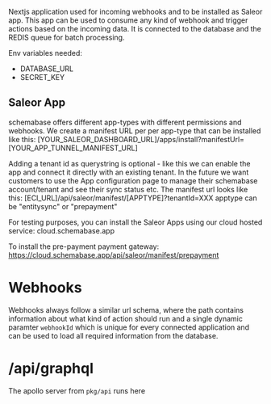 Nextjs application used for incoming webhooks and to be installed as Saleor app. This app can be used to consume any kind of webhook and trigger actions based on the incoming data.
It is connected to the database and the REDIS queue for batch processing.

Env variables needed:

-   DATABASE_URL
-   SECRET_KEY

## Saleor App

schemabase offers different app-types with different permissions and webhooks.
We create a manifest URL per per app-type that can be installed like this:
[YOUR_SALEOR_DASHBOARD_URL]/apps/install?manifestUrl=[YOUR_APP_TUNNEL_MANIFEST_URL]

Adding a tenant id as querystring is optional - like this we can enable the app and connect it
directly with an existing tenant. In the future we want customers to use the App configuration page to manage their schemabase account/tenant and see their sync status etc.
The manifest url looks like this: [ECI_URL]/api/saleor/manifest/[APPTYPE]?tenantId=XXX
apptype can be "entitysync" or "prepayment"

For testing purposes, you can install the Saleor Apps using our cloud hosted service: cloud.schemabase.app

To install the pre-payment payment gateway: https://cloud.schemabase.app/api/saleor/manifest/prepayment

# Webhooks

Webhooks always follow a similar url schema, where the path contains information about what kind of action should run and a single dynamic paramter `webhookId` which is unique for every connected application and can be used to load all required information from the database.

# /api/graphql

The apollo server from `pkg/api` runs here
